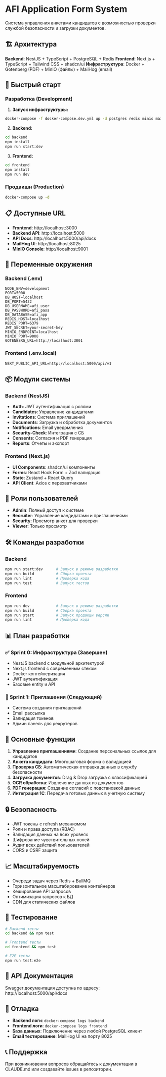 # AFI Application Form System

Система управления анкетами кандидатов с возможностью проверки службой безопасности и загрузки документов.

## 🏗️ Архитектура

**Backend**: NestJS + TypeScript + PostgreSQL + Redis
**Frontend**: Next.js + TypeScript + Tailwind CSS + shadcn/ui
**Инфраструктура**: Docker + Gotenberg (PDF) + MinIO (файлы) + MailHog (email)

## 🚀 Быстрый старт

### Разработка (Development)

1. **Запуск инфраструктуры:**
```bash
docker-compose -f docker-compose.dev.yml up -d postgres redis minio mailhog gotenberg
```

2. **Backend:**
```bash
cd backend
npm install
npm run start:dev
```

3. **Frontend:**
```bash
cd frontend
npm install
npm run dev
```

### Продакшн (Production)

```bash
docker-compose up -d
```

## 📋 Доступные URL

- **Frontend**: http://localhost:3000
- **Backend API**: http://localhost:5000
- **API Docs**: http://localhost:5000/api/docs
- **MailHog UI**: http://localhost:8025
- **MinIO Console**: http://localhost:9001

## 🔧 Переменные окружения

### Backend (.env)
```env
NODE_ENV=development
PORT=5000
DB_HOST=localhost
DB_PORT=5432
DB_USERNAME=afi_user
DB_PASSWORD=afi_pass
DB_DATABASE=afi_app
REDIS_HOST=localhost
REDIS_PORT=6379
JWT_SECRET=your-secret-key
MINIO_ENDPOINT=localhost
MINIO_PORT=9000
GOTENBERG_URL=http://localhost:3001
```

### Frontend (.env.local)
```env
NEXT_PUBLIC_API_URL=http://localhost:5000/api/v1
```

## 📦 Модули системы

### Backend (NestJS)
- **Auth**: JWT аутентификация с ролями
- **Candidates**: Управление кандидатами
- **Invitations**: Система приглашений
- **Documents**: Загрузка и обработка документов
- **Notifications**: Email уведомления
- **Security-Check**: Интеграция с СБ
- **Consents**: Согласия и PDF генерация
- **Reports**: Отчеты и экспорт

### Frontend (Next.js)
- **UI Components**: shadcn/ui компоненты
- **Forms**: React Hook Form + Zod валидация
- **State**: Zustand + React Query
- **API Client**: Axios с перехватчиками

## 🔐 Роли пользователей

- **Admin**: Полный доступ к системе
- **Recruiter**: Управление кандидатами и приглашениями
- **Security**: Просмотр анкет для проверки
- **Viewer**: Только просмотр

## 🛠️ Команды разработки

### Backend
```bash
npm run start:dev      # Запуск в режиме разработки
npm run build          # Сборка проекта
npm run lint           # Проверка кода
npm run test           # Запуск тестов
```

### Frontend
```bash
npm run dev            # Запуск в режиме разработки
npm run build          # Сборка проекта
npm run start          # Запуск продакшн версии
npm run lint           # Проверка кода
```

## 📊 План разработки

### ✅ Sprint 0: Инфраструктура (Завершен)
- NestJS backend с модульной архитектурой
- Next.js frontend с современным стеком
- Docker контейнеризация
- JWT аутентификация
- Базовые entity и API

### 🔄 Sprint 1: Приглашения (Следующий)
- Система создания приглашений
- Email рассылка
- Валидация токенов
- Админ панель для рекрутеров

## 🎯 Основные функции

1. **Управление приглашениями**: Создание персональных ссылок для кандидатов
2. **Анкета кандидата**: Многошаговая форма с валидацией
3. **Проверка СБ**: Автоматическая отправка данных в службу безопасности
4. **Загрузка документов**: Drag & Drop загрузка с классификацией
5. **OCR обработка**: Извлечение данных из документов
6. **PDF генерация**: Создание согласий с подстановкой данных
7. **Интеграция 1С**: Передача готовых данных в учетную систему

## 🔒 Безопасность

- JWT токены с refresh механизмом
- Роли и права доступа (RBAC)
- Валидация данных на всех уровнях
- Шифрование чувствительных полей
- Аудит всех действий пользователей
- CORS и CSRF защита

## 📈 Масштабируемость

- Очереди задач через Redis + BullMQ
- Горизонтальное масштабирование контейнеров
- Кеширование API запросов
- Оптимизация запросов к БД
- CDN для статических файлов

## 🧪 Тестирование

```bash
# Backend тесты
cd backend && npm test

# Frontend тесты
cd frontend && npm test

# E2E тесты
npm run test:e2e
```

## 📝 API Документация

Swagger документация доступна по адресу: http://localhost:5000/api/docs

## 🐛 Отладка

- **Backend логи**: `docker-compose logs backend`
- **Frontend логи**: `docker-compose logs frontend`
- **База данных**: Подключение через любой PostgreSQL клиент
- **Email тестирование**: MailHog UI на порту 8025

## 📞 Поддержка

При возникновении вопросов обращайтесь к документации в CLAUDE.md или создавайте issues в репозитории.